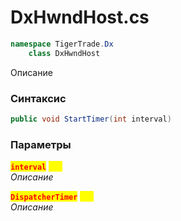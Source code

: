 
# DxHwndHost.cs
```csharp
namespace TigerTrade.Dx  
    class DxHwndHost
```

Описание

### Синтаксис
```csharp
public void StartTimer(int interval)
```

### Параметры  
<mark style="color:red;">**`interval`**</mark> <mark style="color:yellow;">`int`</mark>  
 *Описание*  
  
<mark style="color:red;">**`DispatcherTimer`**</mark> <mark style="color:yellow;">`new`</mark>  
 *Описание*  
  

                    
                    